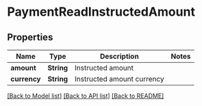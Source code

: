 # PaymentReadInstructedAmount

## Properties

Name | Type | Description | Notes
------------ | ------------- | ------------- | -------------
**amount** | **String** | Instructed amount | 
**currency** | **String** | Instructed amount currency | 

[[Back to Model list]](../README.md#documentation-for-models) [[Back to API list]](../README.md#documentation-for-api-endpoints) [[Back to README]](../README.md)


